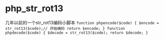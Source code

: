 php_str_rot13
=============

几年以前的一个str_rot13编码小脚本
``
function phpencode($code) {
$encode = str_rot13($code);// 开始编码
return $encode;
}
function phpdecode($code) {
$decode = str_rot13($code);
return $decode;
}
``
